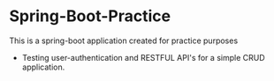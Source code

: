 # Spring-Boot-Practice
This is a spring-boot application created for practice purposes

- Testing user-authentication and RESTFUL API's for a simple CRUD application.
